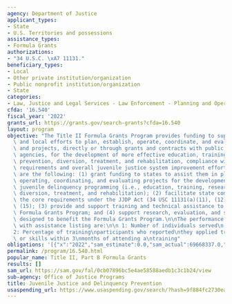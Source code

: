 ```yaml
---
agency: Department of Justice
applicant_types:
- State
- U.S. Territories and possessions
assistance_types:
- Formula Grants
authorizations:
- "34 U.S.C. \xA7 11131."
beneficiary_types:
- Local
- Other private institution/organization
- Public nonprofit institution/organization
- State
categories:
- Law, Justice and Legal Services - Law Enforcement - Planning and Operations
cfda: '16.540'
fiscal_year: '2022'
grants_url: https://grants.gov/search-grants?cfda=16.540
layout: program
objective: "The Title II Formula Grants Program provides funding to support state\
  \ and local efforts to plan, establish, operate, coordinate, and evaluate policies\
  \ and projects, directly or through grants and contracts with public and private\
  \ agencies, for the development of more effective education, training, research,\
  \ prevention, diversion, treatment, and rehabilitation, compliance with the core\
  \ requirements and overall juvenile justice system improvement efforts.\n\nThe objectives\
  \ are the following: (1) grant funding to states to assist them in planning, establishing,\
  \ operating, coordinating, and evaluating projects for the development of more effective\
  \ juvenile delinquency programming (i.e., education, training, research, prevention,\
  \ diversion, treatment, and rehabilitation); (2) facilitate state compliance with\
  \ the core requirements under the JJDP Act (34 USC 11131(a)(11), (12), (13),and\
  \ (15); (3) provide and support training and technical assistance to benefit the\
  \ Formula Grants Program; and (4) support research, evaluation, and statistics activities\
  \ designed to benefit the Formula Grants Program.\n\nThe performance measures associated\
  \ with assistance listing are:\n\n 1: Number of individuals served\n(by population)\n\
  2: Percentage of training\nparticipants who reported\nthey applied training\nknowledge\
  \ or skills within 3\nmonths of attending a\ntraining"
obligations: '[{"x":"2022","sam_estimate":0.0,"sam_actual":69668337.0,"usa_spending_actual":61036620.31},{"x":"2023","sam_estimate":75000000.0,"sam_actual":0.0,"usa_spending_actual":63533767.85},{"x":"2024","sam_estimate":82000000.0,"sam_actual":0.0,"usa_spending_actual":0.0}]'
permalink: /program/16.540.html
popular_name: Title II, Part B Formula Grants
results: []
sam_url: https://sam.gov/fal/0cb07896bc5e4ae58588aedb1c3c1b24/view
sub-agency: Office of Justice Programs
title: Juvenile Justice and Delinquency Prevention
usaspending_url: https://www.usaspending.gov/search/?hash=9f884fc2730eab0a8dee2771368acaf5
---
```

